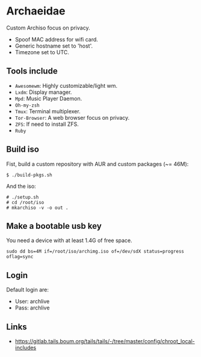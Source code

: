 # Archaeidae
Custom Archiso focus on privacy.

+ Spoof MAC address for wifi card.
+ Generic hostname set to 'host'.
+ Timezone set to UTC.

## Tools include
+ `Awesomewm`: Highly customizable/light wm.
+ `Lxdm`: Display manager.
+ `Mpd`: Music Player Daemon.
+ `Oh-my-zsh`
+ `Tmux`: Terminal multiplexer.
+ `Tor-Browser`: A web browser focus on privacy.
+ `ZFS`: If need to install ZFS.
+ `Ruby`

## Build iso
Fist, build a custom repository with AUR and custom packages (~= 46M):

    $ ./build-pkgs.sh

And the iso:

    # ./setup.sh
    # cd /root/iso
    # mkarchiso -v -o out .

## Make a bootable usb key
You need a device with at least 1.4G of free space.

    sudo dd bs=4M if=/root/iso/archimg.iso of=/dev/sdX status=progress oflag=sync

## Login
Default login are:
+ User: archlive
+ Pass: archlive

## Links
+ https://gitlab.tails.boum.org/tails/tails/-/tree/master/config/chroot_local-includes
